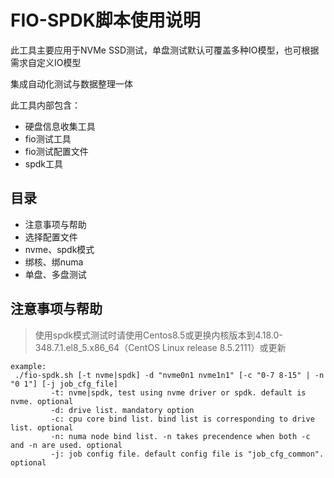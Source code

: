 # FIO-SPDK脚本使用说明


此工具主要应用于NVMe SSD测试，单盘测试默认可覆盖多种IO模型，也可根据需求自定义IO模型

集成自动化测试与数据整理一体

此工具内部包含：

- 硬盘信息收集工具
- fio测试工具
- fio测试配置文件
- spdk工具



## 目录

- 注意事项与帮助
- 选择配置文件
- nvme、spdk模式
- 绑核、绑numa
- 单盘、多盘测试



## 注意事项与帮助

> 使用spdk模式测试时请使用Centos8.5或更换内核版本到4.18.0-348.7.1.el8_5.x86_64（CentOS Linux release 8.5.2111）或更新

```shell
example:
 ./fio-spdk.sh [-t nvme|spdk] -d "nvme0n1 nvme1n1" [-c "0-7 8-15" | -n "0 1"] [-j job_cfg_file]
         -t: nvme|spdk, test using nvme driver or spdk. default is nvme. optional
         -d: drive list. mandatory option
         -c: cpu core bind list. bind list is corresponding to drive list. optional
         -n: numa node bind list. -n takes precendence when both -c and -n are used. optional
         -j: job config file. default config file is "job_cfg_common". optional
```

